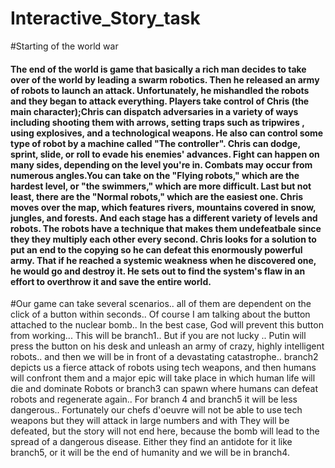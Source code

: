 # Interactive_Story_task




#Starting of the world war


#### The end of the world is game that basically a rich man decides to take over of the world by leading a swarm robotics. Then he released an army of robots to launch an attack. Unfortunately, he mishandled the robots and they began to attack everything. Players take control of Chris (the main character);Chris can dispatch adversaries in a variety of ways including shooting them with arrows, setting traps such as tripwires , using explosives, and a technological weapons. He also can control some type of robot by a machine called "The controller". Chris can dodge, sprint, slide, or roll to evade his enemies' advances. Fight can happen on many sides, depending on the level you're in. Combats may occur from numerous angles.You can take on the "Flying robots," which are the hardest level, or "the swimmers," which are more difficult. Last but not least, there are the "Normal robots," which are the easiest one. Chris moves over the map, which features rivers, mountains covered in snow, jungles, and forests. And each stage has a different variety of levels and robots. The robots have a technique that makes them undefeatbale since they they multiply each other every second. Chris looks for a solution to put an end to the copying so he can defeat this enormously powerful army. That if he reached a systemic weakness when he discovered one, he would go and destroy it. He sets out to find the system's flaw in an effort to overthrow it and save the entire world.



#Our game can take several scenarios.. all of them are dependent on the click of a button within seconds.. Of course I am talking about the button attached to the nuclear bomb.. In the best case, God will prevent this button from working... This will be branch1.. But if you are not lucky  .. Putin will press the button on his desk and unleash an army of crazy, highly intelligent robots.. and then we will be in front of a devastating catastrophe.. branch2 depicts us a fierce attack of robots using tech weapons, and then humans will confront them and a major epic will take place in which human life will die and dominate  Robots or branch3 can spawn where humans can defeat robots and regenerate again.. For branch 4 and branch5 it will be less dangerous.. Fortunately our chefs d'oeuvre will not be able to use tech weapons but they will attack in large numbers and with  They will be defeated, but the story will not end here, because the bomb will lead to the spread of a dangerous disease. Either they find an antidote for it like branch5, or it will be the end of humanity and we will be in branch4.
